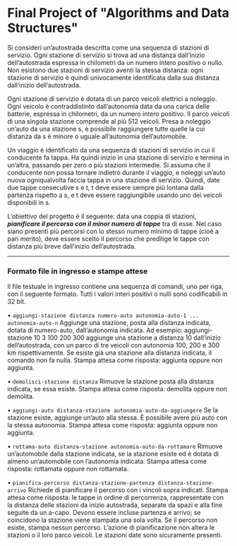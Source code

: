 # Final Project of "Algorithms and Data Structures"

Si consideri un’autostrada descritta come una sequenza di stazioni di servizio. Ogni stazione di servizio si trova
ad una distanza dall’inizio dell’autostrada espressa in chilometri da un numero intero positivo o nullo. Non esistono
due stazioni di servizio aventi la stessa distanza: ogni stazione di servizio è quindi univocamente identificata dalla
sua distanza dall’inizio dell’autostrada.

Ogni stazione di servizio è dotata di un parco veicoli elettrici a noleggio.    
Ogni veicolo è contraddistinto dall’autonomia data da una carica delle batterie, espressa in chilometri, da un numero intero positivo. 
Il parco veicoli di una singola stazione comprende al più 512 veicoli. Presa a noleggio un’auto da una stazione s, è possibile
raggiungere tutte quelle la cui distanza da s è minore o uguale all’autonomia dell’automobile.

Un viaggio è identificato da una sequenza di stazioni di servizio in cui il conducente fa tappa. Ha quindi inizio
in una stazione di servizio e termina in un’altra, passando per zero o più stazioni intermedie. Si assuma che il
conducente non possa tornare indietro durante il viaggio, e noleggi un’auto nuova ogniqualvolta faccia tappa in
una stazione di servizio. Quindi, date due tappe consecutive s e t, t deve essere sempre più lontana dalla partenza
rispetto a s, e t deve essere raggiungibile usando uno dei veicoli disponibili in s.

L’obiettivo del progetto è il seguente: data una coppia di stazioni, **_pianificare il percorso con il minor numero
di tappe_** tra di esse. Nel caso siano presenti più percorsi con lo stesso numero minimo di tappe (cioè a pari merito),
deve essere scelto il percorso che predilige le tappe con distanza più breve dall’inizio dell’autostrada. 

---
### Formato file in ingresso e stampe attese

Il file testuale in ingresso contiene una sequenza di comandi, uno per riga, con il seguente formato. Tutti i valori
interi positivi o nulli sono codificabili in 32 bit.

• `aggiungi-stazione distanza numero-auto autonomia-auto-1 ... autonomia-auto-n`
Aggiunge una stazione, posta alla distanza indicata, dotata di numero-auto, dall’autonomia indicata.
Ad esempio:
aggiungi-stazione 10 3 100 200 300
aggiunge una stazione a distanza 10 dall’inizio dell’autostrada, con un parco di tre veicoli con autonomia
100, 200 e 300 km rispettivamente. Se esiste già una stazione alla distanza indicata, il comando non fa nulla.
Stampa attesa come risposta: aggiunta oppure non aggiunta.

• `demolisci-stazione distanza`
Rimuove la stazione posta alla distanza indicata, se essa esiste.
Stampa attesa come risposta: demolita oppure non demolita.

• `aggiungi-auto distanza-stazione autonomia-auto-da-aggiungere`
Se la stazione esiste, aggiunge un’auto alla stessa. È possibile avere più auto con la stessa autonomia.
Stampa attesa come risposta: aggiunta oppure non aggiunta.

• `rottama-auto distanza-stazione autonomia-auto-da-rottamare`
Rimuove un’automobile dalla stazione indicata, se la stazione esiste ed è dotata di almeno un’automobile
con l’autonomia indicata.
Stampa attesa come risposta: rottamata oppure non rottamata.

• `pianifica-percorso distanza-stazione-partenza distanza-stazione-arrivo`
Richiede di pianificare il percorso con i vincoli sopra indicati.
Stampa attesa come risposta: le tappe in ordine di percorrenza, rappresentate con la distanza delle stazioni
da inizio autostrada, separate da spazi e alla fine seguite da un a-capo. Devono essere incluse partenza e
arrivo; se coincidono la stazione viene stampata una sola volta. Se il percorso non esiste, stampa nessun
percorso. L’azione di pianificazione non altera le stazioni o il loro parco veicoli. Le stazioni date sono
sicuramente presenti.
